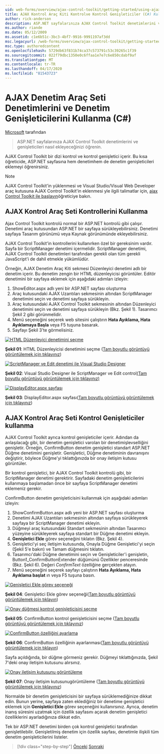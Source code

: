 ```yaml
---
uid: web-forms/overview/ajax-control-toolkit/getting-started/using-ajax-control-toolkit-controls-and-control-extenders-cs
title: AJAX Kontrol Araç Kiti Kontrolve Kontrol Genişleticiler (C#) Kullanma | Microsoft Dokümanlar
author: rick-anderson
description: ASP.NET sayfalarınıza AJAX Control Toolkit denetimlerini ve genişleticileri nasıl ekleyeceğinizi öğrenin.
ms.author: riande
ms.date: 05/12/2009
ms.assetid: c1e6b51c-3bc3-4bf7-9916-9991197af3dd
msc.legacyurl: /web-forms/overview/ajax-control-toolkit/getting-started/using-ajax-control-toolkit-controls-and-control-extenders-cs
msc.type: authoredcontent
ms.openlocfilehash: 5729db63f831b74ca37c573791c53c39265c1f39
ms.sourcegitcommit: 022f79dbc1350e0c6ffaa1e7e7c6e850cdabf9af
ms.translationtype: MT
ms.contentlocale: tr-TR
ms.lasthandoff: 04/17/2020
ms.locfileid: "81543723"
---
```

# <a name="using-ajax-control-toolkit-controls-and-control-extenders-c"></a>AJAX Denetim Araç Seti Denetimlerini ve Denetim Genişleticilerini Kullanma (C#)

[Microsoft](https://github.com/microsoft) tarafından

> ASP.NET sayfalarınıza AJAX Control Toolkit denetimlerini ve genişleticileri nasıl ekleyeceğinizi öğrenin.

AJAX Control Toolkit bir dizi kontrol ve kontrol genişletici içerir. Bu kısa öğreticide, ASP.NET sayfasına hem denetimhem de denetim genişleticileri eklemeyi öğrenirsiniz.

> [!NOTE] 
> 
> AJAX Control Toolkit'in yüklenmesi ve Visual Studio/Visual Web Developer araç kutusuna AJAX Control Toolkit'in eklenmesi yle ilgili talimatlar için, [ajax Control Toolkit ile başlayın](get-started-with-the-ajax-control-toolkit-cs.md)öğreticiye bakın.

## <a name="using-ajax-control-toolkit-controls"></a>AJAX Kontrol Araç Seti Kontrollerini Kullanma

Ajax Control Toolkit kontrolü normal bir ASP.NET kontrolü gibi çalışır. Denetimi araç kutusundan ASP.NET bir sayfaya sürükleyebilirsiniz. Denetimi sayfaya Tasarım görünümü veya Kaynak görünümünde ekleyebilirsiniz.

AJAX Control Toolkit'in kontrollerini kullanırken özel bir gereksinim vardır. Sayfa bir ScriptManager denetimi içermelidir. ScriptManager denetimi, AJAX Control Toolkit denetimleri tarafından gerekli olan tüm gerekli JavaScript'i de dahil etmekle yükümlüdür.

Örneğin, AJAX Denetim Araç Kiti sekmesi Düzenleyici denetimi adlı bir denetim içerir. Bu denetim zengin bir HTML düzenleyicisi görüntüler. Editör denetimini bir sayfaya eklemek için aşağıdaki adımları izleyin:

1. ShowEditor.aspx adlı yeni bir ASP.NET sayfası oluşturma
2. Araç kutusundaki AJAX Uzantıları sekmesinin altından ScriptManager denetimini seçin ve denetimi sayfaya sürükleyin.
3. Araç kutusundaki AJAX Control Toolkit sekmesinin altından Düzenleyici denetimini seçin ve denetimi sayfaya sürükleyin (Bkz. Şekil 1). Tasarımcı Şekil 2 gibi görünmelidir.
4. Menü seçeneğini seçerek web sitesini çalıştırın **Hata Ayıklama, Hata Ayıklamaya Başla** veya F5 tuşuna basarak.
5. Sayfayı Şekil 3'te görmelisiniz.

[![HTML Düzenleyici denetimini seçme](using-ajax-control-toolkit-controls-and-control-extenders-cs/_static/image1.jpg)](using-ajax-control-toolkit-controls-and-control-extenders-cs/_static/image1.png)

**Şekil 01**: HTML Düzenleyicisi denetimini seçme ([Tam boyutlu görüntüyü görüntülemek için tıklayınız](using-ajax-control-toolkit-controls-and-control-extenders-cs/_static/image2.png))

[![ScriptManager ve Edit denetimi ile Visual Studio Designer](using-ajax-control-toolkit-controls-and-control-extenders-cs/_static/image2.jpg)](using-ajax-control-toolkit-controls-and-control-extenders-cs/_static/image3.png)

**Şekil 02**: Visual Studio Designer ile ScriptManager ve Edit control[(Tam boyutlu görüntüyü görüntülemek için tıklayınız)](using-ajax-control-toolkit-controls-and-control-extenders-cs/_static/image4.png)

[![DisplayEditor.aspx sayfası](using-ajax-control-toolkit-controls-and-control-extenders-cs/_static/image3.jpg)](using-ajax-control-toolkit-controls-and-control-extenders-cs/_static/image5.png)

**Şekil 03**: DisplayEditor.aspx sayfası([Tam boyutlu görüntüyü görüntülemek için tıklayınız](using-ajax-control-toolkit-controls-and-control-extenders-cs/_static/image6.png))

## <a name="using-ajax-control-toolkit-control-extenders"></a>AJAX Kontrol Araç Seti Kontrol Genişleticiler kullanma

AJAX Control Toolkit ayrıca kontrol genişleticiler içerir. Adından da anlaşılacağı gibi, bir denetim genişletici varolan bir denetimişlevselliğini genişletir. Örneğin, ConfirmButton denetim genişletici standart ASP.NET Düğme denetimini genişletir. Genişletici, Düğme denetiminin davranışını değiştirir, böylece Düğme'yi tıklattığınızda bir onay iletişim kutusu görüntüler.

Bir kontrol genişletici, bir AJAX Control Toolkit kontrolü gibi, bir ScriptManager denetimi gerektirir. Sayfadaki denetim genişleticilerini kullanmaya başlamadan önce bir sayfaya ScriptManager denetimi eklemeniz gerekir.

ConfirmButton denetim genişleticisini kullanmak için aşağıdaki adımları izleyin:

1. ShowConfirmButton.aspx adlı yeni bir ASP.NET sayfası oluşturma
2. Denetimi AJAX Uzantıları sekmesinin altından sayfaya sürükleyerek sayfaya bir ScriptManager denetimi ekleyin.
3. Düğmeyi araç kutusundaki Standart sekmesinin altından Tasarımcı yüzeyine sürükleyerek sayfaya standart bir Düğme denetimi ekleyin.
4. **Genişletici Ekle** görev seçeneğini tıklatın (Bkz. Şekil 4).
5. Genişletici'yi seç iletişim kutusunda, Onayla Düğme Genişletici'yi seçin (Şekil 5'e bakın) ve Tamam düğmesini tıklatın.
6. Tasarımcı'daki Düğme denetimini seçin ve Genişleticiler'i genişletin, Button1\_ConfirmButtonExtender düğümünü Özellikler penceresinde (Bkz. Şekil 6). Değeri *ConfirmText* özelliğine gerçekten atayın.
7. Menü seçeneğini seçerek sayfayı çalıştırın **Hata Ayıklama, Hata Ayıklama başlat** ın veya F5 tuşuna basın.

[![Genişletici Ekle görev seçeneği](using-ajax-control-toolkit-controls-and-control-extenders-cs/_static/image4.jpg)](using-ajax-control-toolkit-controls-and-control-extenders-cs/_static/image7.png)

**Şekil 04**: Genişletici Ekle görev seçeneği([Tam boyutlu görüntüyü görüntülemek için tıklayın](using-ajax-control-toolkit-controls-and-control-extenders-cs/_static/image8.png))

[![Onay düğmesi kontrol genişleticisini seçme](using-ajax-control-toolkit-controls-and-control-extenders-cs/_static/image5.jpg)](using-ajax-control-toolkit-controls-and-control-extenders-cs/_static/image9.png)

**Şekil 05**: ConfirmButton kontrol genişleticisini seçme ([Tam boyutlu görüntüyü görüntülemek için tıklayınız](using-ajax-control-toolkit-controls-and-control-extenders-cs/_static/image10.png))

[![ConfirmButton özelliğini ayarlama](using-ajax-control-toolkit-controls-and-control-extenders-cs/_static/image6.jpg)](using-ajax-control-toolkit-controls-and-control-extenders-cs/_static/image11.png)

**Şekil 06**: ConfirmButton özelliğinin ayarlanması([Tam boyutlu görüntüyü görüntülemek için tıklayın](using-ajax-control-toolkit-controls-and-control-extenders-cs/_static/image12.png))

Sayfa açıldığında, bir düğme görmeniz gerekir. Düğmeyi tıklattığınızda, Şekil 7'deki onay iletişim kutusunu alırsınız.

[![Onay iletişim kutusunu görüntüleme](using-ajax-control-toolkit-controls-and-control-extenders-cs/_static/image7.jpg)](using-ajax-control-toolkit-controls-and-control-extenders-cs/_static/image13.png)

**Şekil 07**: Onay iletişim kutusunugörüntüleme ([Tam boyutlu görüntüyü görüntülemek için tıklayınız](using-ajax-control-toolkit-controls-and-control-extenders-cs/_static/image14.png))

Normalde bir denetim genişleticisini bir sayfaya sürüklemediğinize dikkat edin. Bunun yerine, sayfaya zaten eklediğiniz bir denetime genişletici eklemek için **Genişletici Ekle** görev seçeneğini kullanırsınız. Ayrıca, denetim inanış süresini uzatmak için özellik sayfasını açarak denetim genişletici özelliklerini ayarladığınıza dikkat edin.

Tek bir ASP.NET denetimi birden çok kontrol genişletici tarafından genişletilebilir. Genişletilmiş denetim için özellik sayfası, denetimle ilişkili tüm denetim genişleticilerini listeler.

> [!div class="step-by-step"]
> [Önceki](get-started-with-the-ajax-control-toolkit-cs.md)
> [Sonraki](creating-a-custom-ajax-control-toolkit-control-extender-cs.md)
